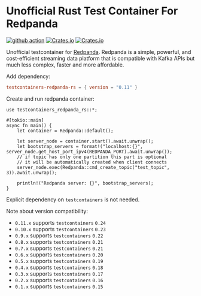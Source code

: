 # Unofficial Rust Test Container For Redpanda

[![github action](https://github.com/milenkovicm/testcontainers-redpanda-rs/actions/workflows/basic.yml/badge.svg)](https://github.com/milenkovicm/testcontainers-redpanda-rs/actions/workflows/basic.yml)
[![Crates.io](https://img.shields.io/crates/v/testcontainers-redpanda-rs)](https://crates.io/crates/testcontainers-redpanda-rs)
[![Crates.io](https://img.shields.io/crates/d/testcontainers-redpanda-rs)](https://crates.io/crates/testcontainers-redpanda-rs)

Unofficial testcontainer for [Redpanda](https://redpanda.com). Redpanda is a simple, powerful, and cost-efficient streaming data platform that is compatible with Kafka APIs but much less complex, faster and more affordable.

Add dependency:

```toml
testcontainers-redpanda-rs = { version = "0.11" }
```

Create and run redpanda container:

```rust, no_run
use testcontainers_redpanda_rs::*;

#[tokio::main]
async fn main() {
    let container = Redpanda::default();

    let server_node = container.start().await.unwrap();
    let bootstrap_servers = format!("localhost:{}", server_node.get_host_port_ipv4(REDPANDA_PORT).await.unwrap());
    // if topic has only one partition this part is optional
    // it will be automatically created when client connects
    server_node.exec(Redpanda::cmd_create_topic("test_topic", 3)).await.unwrap();

    println!("Redpanda server: {}", bootstrap_servers);
}
```

Explicit dependency on `testcontainers` is not needed.

Note about version compatibility:

- `0.11.x` supports `testcontainers` `0.24`
- `0.10.x` supports `testcontainers` `0.23`
- `0.9.x` supports `testcontainers` `0.22`
- `0.8.x` supports `testcontainers` `0.21`
- `0.7.x` supports `testcontainers` `0.21`
- `0.6.x` supports `testcontainers` `0.20`
- `0.5.x` supports `testcontainers` `0.19`
- `0.4.x` supports `testcontainers` `0.18`
- `0.3.x` supports `testcontainers` `0.17`
- `0.2.x` supports `testcontainers` `0.16`
- `0.1.x` supports `testcontainers` `0.15`
